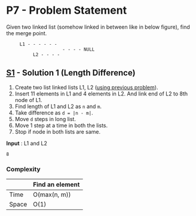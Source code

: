 # P7 - Problem Statement
Given two linked list (somehow linked in between like in below figure), find the merge point.

```
     L1 - - - - - - 
                     - - - - NULL
          L2 - - - -
```

## [S1](https://github.com/Lakshitnagar/DS-ALGO/blob/master/ds/linkedlist/p7/S1.java) - Solution 1 (Length Difference)
1. Create two list linked lists L1, L2 ([using previous problem](https://github.com/Lakshitnagar/DS-ALGO/blob/master/ds/linkedlist/LinkedList.java)).
2. Insert 11 elements in L1 and 4 elements in L2. And link end of L2 to 8th node of L1.
3. Find length of L1 and L2 as `n` and `m`.
4. Take difference as `d = |n - m|`. 
5. Move `d` steps in long list.
6. Move 1 step at a time in both the lists.
6. Stop if node in both lists are same.

<b>Input</b> : L1 and L2
```
8
```

### Complexity

|               | Find an element     |
| ------------- | ------------------- |
| Time          | O(max(n, m))                |
| Space         | O(1)                |
